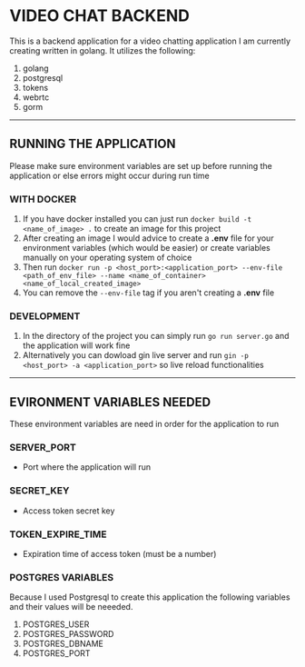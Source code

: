 # VIDEO CHAT BACKEND
This is a backend application for a video chatting application I am currently creating written in golang. It utilizes the following:
1. golang
2. postgresql
3. tokens
4. webrtc
5. gorm

----------

## RUNNING THE APPLICATION
Please make sure environment variables are set up before running the application or else errors might occur during run time

### WITH DOCKER
1. If you have docker installed you can just run `docker build -t <name_of_image> .` to create an image for this project
2. After creating an image I would advice to create a **.env** file for your environment variables (which would be easier) or create variables manually on your operating system of choice
3. Then run `docker run -p <host_port>:<application_port> --env-file <path_of_env_file> --name <name_of_container> <name_of_local_created_image>`
4. You can remove the `--env-file` tag if you aren't creating a **.env** file

### DEVELOPMENT
1. In the directory of the project you can simply run `go run server.go` and the application will work fine 
2. Alternatively you can dowload gin live server and run `gin -p <host_port> -a <application_port>` so live reload functionalities


----------
## EVIRONMENT VARIABLES NEEDED
These environment variables are need in order for the application to run 
### SERVER_PORT
- Port where the application will run 

### SECRET_KEY
- Access token secret key

### TOKEN_EXPIRE_TIME 
- Expiration time of access token (must be a number)

### POSTGRES VARIABLES
Because I used Postgresql to create this application the following variables and their values will be neeeded.
1. POSTGRES_USER 
2. POSTGRES_PASSWORD 
3. POSTGRES_DBNAME 
4. POSTGRES_PORT 

